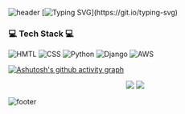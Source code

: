 ![header](https://capsule-render.vercel.app/api?type=waving&color=gradient&height=200&section=header&text=Hiyee%20Github&fontSize=50) <!--header div-->
[![Typing SVG](https://readme-typing-svg.herokuapp.com?lines=Hi+Welcome+to+my+github!!;I'm+backend+developer;And+I+want+to+give+good+influence.)](https://git.io/typing-svg)


  
<h3 align = left>💻 Tech Stack 💻</h3> <!--title div-->

<div align = left> <!--tech stack div-->
  
![HMTL](https://img.shields.io/badge/HTML-E34F26?logo=HTML5&logoColor=white) ![CSS](https://img.shields.io/badge/CSS-1572B6?logo=CSS3&logoColor=white) ![Python](https://img.shields.io/badge/Python-3776AB?logo=Python&logoColor=white) ![Django](https://img.shields.io/badge/Django-3776AB?logo=Django&logoColor=white) ![AWS](https://img.shields.io/badge/AWS-232F3E?logo=AWS&logoColor=white)
  
</div>

[![Ashutosh's github activity graph](https://activity-graph.herokuapp.com/graph?username=hiyee-gj&theme=react-dark)](https://github.com/ashutosh00710/github-readme-activity-graph)

<div align=center>

![](https://github.com/hiyee-gj/github-stats-transparent/blob/output/generated/overview.svg)
![](https://github.com/hiyee-gj/github-stats-transparent/blob/output/generated/languages.svg)

</div>
  
![footer](https://capsule-render.vercel.app/api?type=waving&color=gradient&height=90&section=footer) <!--footer div-->
